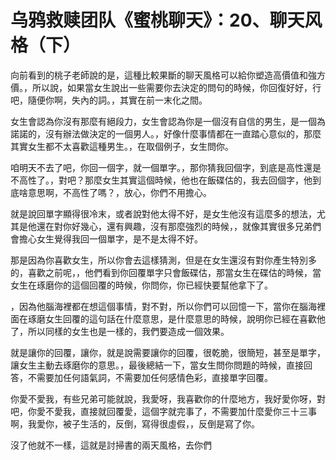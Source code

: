 # 乌鸦救赎团队《蜜桃聊天》：20、聊天风格（下）

向前看到的桃子老師說的是，這種比較果斷的聊天風格可以給你塑造高價值和強方價。，所以說，如果當女生說出一些需要你去決定的問句的時候，你回復好好，行吧，隨便你啊，失內的詞。，其實在前一末化之間。

女生會認為你沒有那麼有絕段力，女生會認為你是一個沒有自信的男生，是一個為諾諾的，沒有辦法做決定的一個男人。，好像什麼事情都在一直踏心意似的，那麼其實女生都不太喜歡這種男生。，在取個例子，女生問你。

咱明天不去了吧，你回一個字，就一個單字。，那你猜我回個字，到底是高性還是不高性了。，對吧？那麼女生其實這個時候，他也在飯碟估的，我去回個字，他到底啥意思啊，不高性了嗎？，放心，你們不用擔心。

就是說回單字顯得很冷末，或者說對他太得不好，是女生他沒有這麼多的想法，尤其是他還在對你好幾心，還有興趣，沒有那麼強烈的時候，，就像其實很多兄弟們會擔心女生覺得我回一個單字，是不是太得不好。

那是因為你喜歡女生，所以你會去這樣猜測，但是在女生還沒有對你產生特別多的，喜歡之前呢，，他們看到你回覆單字只會飯碟估，那當女生在碟估的時候，當女生在琢磨你的這個回覆的時候，你問你，你已經快要幫他拿下了。

，因為他腦海裡都在想這個事情，對不對，所以你們可以回憶一下，當你在腦海裡面在琢磨女生回覆的這句話在什麼意思，是什麼意思的時候，說明你已經在喜歡他了，所以同樣的女生也是一樣的，我們要造成一個效果。

就是讓你的回覆，讓你，就是說需要讓你的回覆，很乾脆，很簡短，甚至是單字，讓女生主動去琢磨你的意思。，最後總結一下，當女生問你問題的時候，直接回答，不需要加任何語氣詞，不需要加任何感情色彩，直接單字回覆。

你愛不愛我，有些兄弟可能就說，我愛呀，我喜歡你的什麼地方，我好愛你呀，對吧，你愛不愛我，直接就回覆愛，這個字就完事了，不需要加什麼愛你三十三事啊，我愛你，被子生活的，反倒，寫得很虛假，，反倒是寫了你。

沒了他就不一樣，這就是討掃書的兩天風格，去你們